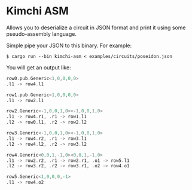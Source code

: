 # Kimchi ASM

Allows you to deserialize a circuit in JSON format and print it using some pseudo-assembly language.

Simple pipe your JSON to this binary. For example:

```console
$ cargo run --bin kimchi-asm < examples/circuits/poseidon.json
```

You will get an output like:

```asm
row0.pub.Generic<1,0,0,0,0>
.l1 -> row4.l1

row1.pub.Generic<1,0,0,0,0>
.l1 -> row2.l1

row2.Generic<-1,0,0,1,0><-1,0,0,1,0>
.l1 -> row4.r1, .r1 -> row1.l1
.l2 -> row0.l1, .r2 -> row2.l2

row3.Generic<-1,0,0,1,0><-1,0,0,1,0>
.l1 -> row4.r2, .r1 -> row3.l1
.l2 -> row4.l2, .r2 -> row3.l2

row4.Generic<0,0,1,-1,0><0,0,1,-1,0>
.l1 -> row2.r2, .r1 -> row2.r1, .o1 -> row5.l1
.l2 -> row3.r2, .r2 -> row3.r1, .o2 -> row4.o1

row5.Generic<1,0,0,0,-1>
.l1 -> row4.o2
```
